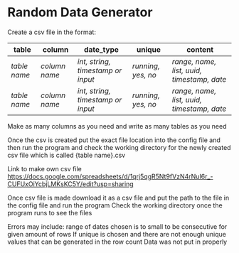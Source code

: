 # Random Data Generator

Create a csv file in the format:

table | column | date_type | unique | content 
----- | ------ | --------- | ------ | ------- 
*table name* | *column name* | *int, string, timestamp or input* | *running, yes, no* | *range, name, list, uuid, timestamp, date*
*table name* | *column name* | *int, string, timestamp or input* | *running, yes, no* | *range, name, list, uuid, timestamp, date*

Make as many columns as you need and write as many tables as you need

Once the csv is created put the exact file location into the config file and then run the program and check the working directory for the newly created csv file which is called {table name}.csv

Link to make own csv file
https://docs.google.com/spreadsheets/d/1qrj5qgR5Nt9fVzN4rNuI6r_-CUFUxOiYcbjLMKsKC5Y/edit?usp=sharing

Once csv file is made download it as a csv file and put the path to the file in the config file and run the program
Check the working directory once the program runs to see the files

Errors may include: range of dates chosen is to small to be consecutive for given amount of rows
If unique is chosen and there are not enough unique values that can be generated in the row count
Data was not put in properly
